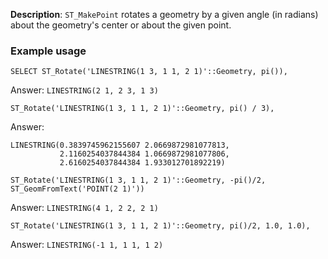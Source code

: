 **Description**: `ST_MakePoint` rotates a geometry by a given angle (in
radians) about the geometry's center or about the given point.

### Example usage

```mysql
SELECT ST_Rotate('LINESTRING(1 3, 1 1, 2 1)'::Geometry, pi()),
```
Answer:    `LINESTRING(2 1, 2 3, 1 3)`
```mysql
ST_Rotate('LINESTRING(1 3, 1 1, 2 1)'::Geometry, pi() / 3), 
```
Answer:
```
LINESTRING(0.3839745962155607 2.0669872981077813,
           2.1160254037844384 1.0669872981077806,
           2.6160254037844384 1.933012701892219)
```
```mysql
ST_Rotate('LINESTRING(1 3, 1 1, 2 1)'::Geometry, -pi()/2, ST_GeomFromText('POINT(2 1)')) 
```
Answer:    `LINESTRING(4 1, 2 2, 2 1)`
```mysql
ST_Rotate('LINESTRING(1 3, 1 1, 2 1)'::Geometry, pi()/2, 1.0, 1.0), 
```
Answer:    `LINESTRING(-1 1, 1 1, 1 2)`
